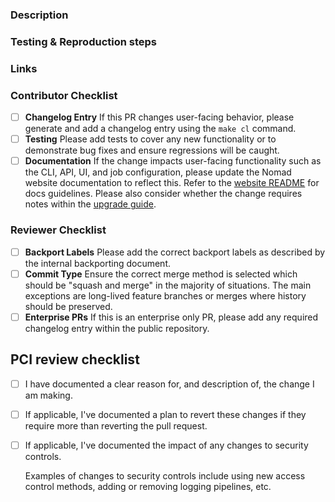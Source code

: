 ### Description
<!-- Please describe why you're making this change and point out any important details the reviewers
should be aware of.-->

### Testing & Reproduction steps
<!--
* In the case of bugs, please describe how to reproduce it.
* If any manual tests were done, document the steps and the conditions to reproduce them.
-->

### Links
<!--
Please include links to GitHub issues, documentation, or similar which is relevant to this PR. If
this is a bug fix, please ensure related issues are linked so they will close when this PR is
merged.
-->

### Contributor Checklist
- [ ] **Changelog Entry** If this PR changes user-facing behavior, please generate and add a
  changelog entry using the `make cl` command.
- [ ] **Testing** Please add tests to cover any new functionality or to demonstrate bug fixes and
  ensure regressions will be caught.
- [ ] **Documentation** If the change impacts user-facing functionality such as the CLI, API, UI,
  and job configuration, please update the  Nomad website documentation to reflect this. Refer to
  the [website README](../website/README.md) for docs guidelines. Please also consider whether the
  change requires notes within the [upgrade guide](../website/content/docs/upgrade/upgrade-specific.mdx).

### Reviewer Checklist
- [ ] **Backport Labels** Please add the correct backport labels as described by the internal
  backporting document.
- [ ] **Commit Type** Ensure the correct merge method is selected which should be "squash and merge"
  in the majority of situations. The main exceptions are long-lived feature branches or merges where
  history should be preserved.
- [ ] **Enterprise PRs** If this is an enterprise only PR, please add any required changelog entry
  within the public repository. 

## PCI review checklist

<!-- heimdall_github_prtemplate:grc-pci_dss-2024-01-05 -->

- [ ] I have documented a clear reason for, and description of, the change I am making.

- [ ] If applicable, I've documented a plan to revert these changes if they require more than reverting the pull request.

- [ ] If applicable, I've documented the impact of any changes to security controls.

  Examples of changes to security controls include using new access control methods, adding or removing logging pipelines, etc.
